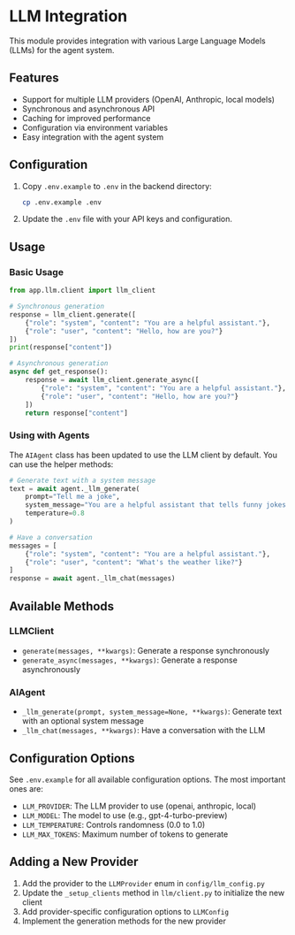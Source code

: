 # LLM Integration

This module provides integration with various Large Language Models (LLMs) for the agent system.

## Features

- Support for multiple LLM providers (OpenAI, Anthropic, local models)
- Synchronous and asynchronous API
- Caching for improved performance
- Configuration via environment variables
- Easy integration with the agent system

## Configuration

1. Copy `.env.example` to `.env` in the backend directory:
   ```bash
   cp .env.example .env
   ```

2. Update the `.env` file with your API keys and configuration.

## Usage

### Basic Usage

```python
from app.llm.client import llm_client

# Synchronous generation
response = llm_client.generate([
    {"role": "system", "content": "You are a helpful assistant."},
    {"role": "user", "content": "Hello, how are you?"}
])
print(response["content"])

# Asynchronous generation
async def get_response():
    response = await llm_client.generate_async([
        {"role": "system", "content": "You are a helpful assistant."},
        {"role": "user", "content": "Hello, how are you?"}
    ])
    return response["content"]
```

### Using with Agents

The `AIAgent` class has been updated to use the LLM client by default. You can use the helper methods:

```python
# Generate text with a system message
text = await agent._llm_generate(
    prompt="Tell me a joke",
    system_message="You are a helpful assistant that tells funny jokes.",
    temperature=0.8
)

# Have a conversation
messages = [
    {"role": "system", "content": "You are a helpful assistant."},
    {"role": "user", "content": "What's the weather like?"}
]
response = await agent._llm_chat(messages)
```

## Available Methods

### LLMClient

- `generate(messages, **kwargs)`: Generate a response synchronously
- `generate_async(messages, **kwargs)`: Generate a response asynchronously

### AIAgent

- `_llm_generate(prompt, system_message=None, **kwargs)`: Generate text with an optional system message
- `_llm_chat(messages, **kwargs)`: Have a conversation with the LLM

## Configuration Options

See `.env.example` for all available configuration options. The most important ones are:

- `LLM_PROVIDER`: The LLM provider to use (openai, anthropic, local)
- `LLM_MODEL`: The model to use (e.g., gpt-4-turbo-preview)
- `LLM_TEMPERATURE`: Controls randomness (0.0 to 1.0)
- `LLM_MAX_TOKENS`: Maximum number of tokens to generate

## Adding a New Provider

1. Add the provider to the `LLMProvider` enum in `config/llm_config.py`
2. Update the `_setup_clients` method in `llm/client.py` to initialize the new client
3. Add provider-specific configuration options to `LLMConfig`
4. Implement the generation methods for the new provider
